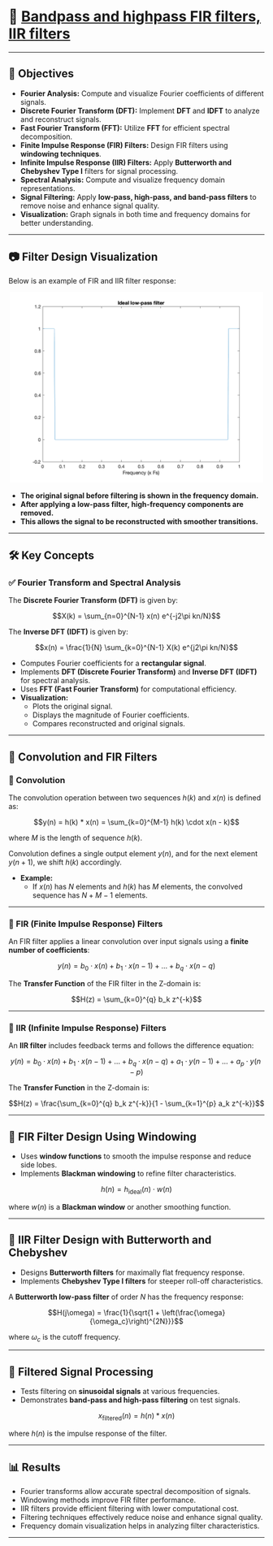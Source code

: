 # 🚀 [Bandpass and highpass FIR filters, IIR filters](https://ocw.cs.pub.ro/courses/ps/labs_python/10)

---

## 📝 Objectives  

- **Fourier Analysis:** Compute and visualize Fourier coefficients of different signals.  
- **Discrete Fourier Transform (DFT):** Implement **DFT** and **IDFT** to analyze and reconstruct signals.  
- **Fast Fourier Transform (FFT):** Utilize **FFT** for efficient spectral decomposition.  
- **Finite Impulse Response (FIR) Filters:** Design FIR filters using **windowing techniques**.  
- **Infinite Impulse Response (IIR) Filters:** Apply **Butterworth and Chebyshev Type I** filters for signal processing.  
- **Spectral Analysis:** Compute and visualize frequency domain representations.  
- **Signal Filtering:** Apply **low-pass, high-pass, and band-pass filters** to remove noise and enhance signal quality.  
- **Visualization:** Graph signals in both time and frequency domains for better understanding.  

---

## 📷 Filter Design Visualization  

Below is an example of FIR and IIR filter response:  

<p align="center">
  <img src="img/filter.png" width="500px">
</p>

- **The original signal before filtering is shown in the frequency domain.**  
- **After applying a low-pass filter, high-frequency components are removed.**  
- **This allows the signal to be reconstructed with smoother transitions.**  

---

## 🛠️ Key Concepts  

### ✅ Fourier Transform and Spectral Analysis  

The **Discrete Fourier Transform (DFT)** is given by:

$$X(k) = \sum_{n=0}^{N-1} x(n) e^{-j2\pi kn/N}$$

The **Inverse DFT (IDFT)** is given by:

$$x(n) = \frac{1}{N} \sum_{k=0}^{N-1} X(k) e^{j2\pi kn/N}$$

- Computes Fourier coefficients for a **rectangular signal**.  
- Implements **DFT (Discrete Fourier Transform)** and **Inverse DFT (IDFT)** for spectral analysis.  
- Uses **FFT (Fast Fourier Transform)** for computational efficiency.  
- **Visualization:**  
  - Plots the original signal.  
  - Displays the magnitude of Fourier coefficients.  
  - Compares reconstructed and original signals.  

---

## 📌 Convolution and FIR Filters  

### 🔹 Convolution  

The convolution operation between two sequences $h(k)$ and $x(n)$ is defined as:

$$y(n) = h(k) * x(n) = \sum_{k=0}^{M-1} h(k) \cdot x(n - k)$$

where $M$ is the length of sequence $h(k)$.

Convolution defines a single output element $y(n)$, and for the next element $y(n+1)$, we shift $h(k)$ accordingly.

- **Example:**
  - If $x(n)$ has $N$ elements and $h(k)$ has $M$ elements, the convolved sequence has $N + M - 1$ elements.

---

### 🔹 FIR (Finite Impulse Response) Filters  

An FIR filter applies a linear convolution over input signals using a **finite number of coefficients**:

$$y(n) = b_0 \cdot x(n) + b_1 \cdot x(n-1) + \dots + b_q \cdot x(n-q)$$

The **Transfer Function** of the FIR filter in the Z-domain is:

$$H(z) = \sum_{k=0}^{q} b_k z^{-k}$$

---

### 🔹 IIR (Infinite Impulse Response) Filters  

An **IIR filter** includes feedback terms and follows the difference equation:

$$y(n) = b_0 \cdot x(n) + b_1 \cdot x(n-1) + \dots + b_q \cdot x(n-q) + a_1 \cdot y(n-1) + \dots + a_p \cdot y(n-p)$$

The **Transfer Function** in the Z-domain is:

$$H(z) = \frac{\sum_{k=0}^{q} b_k z^{-k}}{1 - \sum_{k=1}^{p} a_k z^{-k}}$$

---

## 📌 FIR Filter Design Using Windowing  

- Uses **window functions** to smooth the impulse response and reduce side lobes.  
- Implements **Blackman windowing** to refine filter characteristics.  

$$h(n) = h_{\text{ideal}}(n) \cdot w(n)$$

where $w(n)$ is a **Blackman window** or another smoothing function.  

---

## 📌 IIR Filter Design with Butterworth and Chebyshev  

- Designs **Butterworth filters** for maximally flat frequency response.  
- Implements **Chebyshev Type I filters** for steeper roll-off characteristics.  

A **Butterworth low-pass filter** of order $N$ has the frequency response:

$$H(j\omega) = \frac{1}{\sqrt{1 + \left(\frac{\omega}{\omega_c}\right)^{2N}}}$$

where $\omega_c$ is the cutoff frequency.  

---

## 📌 Filtered Signal Processing  

- Tests filtering on **sinusoidal signals** at various frequencies.  
- Demonstrates **band-pass and high-pass filtering** on test signals.  

$$x_{\text{filtered}}(n) = h(n) * x(n)$$

where $h(n)$ is the impulse response of the filter.

---

## 📊 Results  

- Fourier transforms allow accurate spectral decomposition of signals.  
- Windowing methods improve FIR filter performance.  
- IIR filters provide efficient filtering with lower computational cost.  
- Filtering techniques effectively reduce noise and enhance signal quality.  
- Frequency domain visualization helps in analyzing filter characteristics.  

---
